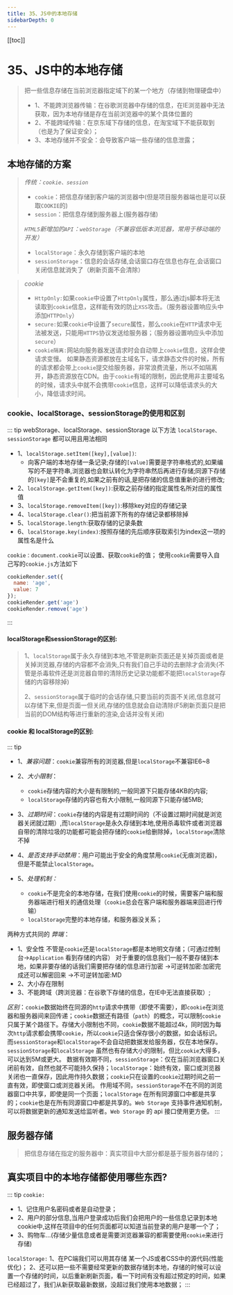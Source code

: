 ```yaml
---
title: 35、JS中的本地存储
sidebarDepth: 0
---
```

[[toc]]
# 35、JS中的本地存储
>把一些信息存储在当前浏览器指定域下的某一个地方（存储到物理硬盘中）
>- 1、不能跨浏览器传输：在谷歌浏览器中存储的信息，在IE浏览器中无法获取，因为本地存储是存在当前浏览器中的某个具体位置的
>- 2、不能跨域传输：在京东域下存储的信息，在淘宝域下不能获取到（也是为了保证安全）；
>- 3、本地存储并不安全：会导致客户端一些存储的信息泄露；
## 本地存储的方案
>*传统：`cookie、session`*
>- `cookie`：把信息存储到客户端的浏览器中(但是项目服务器端也是可以获取`COOKIE`的)
>- `session`：把信息存储到服务器上(服务器存储)
>
>*`HTML5`新增加的`API`：`webStorage`（不兼容低版本浏览器，常用于移动端的开发）*
>- `localStorage`：永久存储到客户端的本地
>- `sessionStorage`：信息的会话存储,会话窗口存在信息也存在,会话窗口关闭信息就消失了（刷新页面不会清除）

>*cookie*
>- `HttpOnly:`如果`cookie`中设置了`HttpOnly`属性，那么通过js脚本将无法读取到`cookie`信息，这样能有效的防止`XSS`攻击。（服务器设置响应头中添加`HTTPOnly`）
>- `secure:`如果`cookie`中设置了`secure`属性，那么`cookie`在`HTTP`请求中无法被发送，只能用`HTTPS`协议发送给服务器；（服务器设置响应头中添加`secure`）
> - `cookie隔离:`网站向服务器发送请求时会自动带上`cookie`信息，这样会使请求变慢。
> 如果静态资源都放在主域名下，请求静态文件的时候，所有的请求都会带上`cookie`提交给服务器，非常浪费流量，所以不如隔离开，静态资源放在CDN。由于`cookie`有域的限制，因此使用非主要域名的时候，请求头中就不会携带`cookie`信息，这样可以降低请求头的大小，降低请求时间。

### cookie、localStorage、sessionStorage的使用和区别
::: tip webStorage、localStorage、sessionStorage
以下方法 `localStorage、sessionStorage` 都可以用且用法相同

- 1、`localStorage.setItem([key],[value])`:
  - 向客户端的本地存储一条记录;存储的`[value]`需要是字符串格式的,如果编写的不是字符串,浏览器也会默认转化为字符串然后再进行存储;同源下存储的`[key]`是不会重复的,如果之前有的话,是把存储的信息值重新的进行修改;
- 2、`localStorage.getItem([key])`:获取之前存储的指定属性名所对应的属性值
- 3、`localStorage.removeItem([key])`:移除key对应的存储记录
- 4、`localStorage.clear()`:把当前源下所有的存储记录都移除掉
- 5、`localStorage.length`:获取存储的记录条数
- 6、`localStorage.key(index)`:按照存储的先后顺序获取索引为index这一项的属性名是什么

`cookie：document.cookie`可以设置、获取`cookie`的值；
使用`cookie`需要导入自己写的`cookie.js`方法如下
```js
cookieRender.set({
  name: 'age',
  value: 7
});
cookieRender.get('age')
cookieRender.remove('age')
```
:::
#### localStorage和sessionStorage的区别:
>1、`localStorage`属于永久存储到本地,不管是刷新页面还是关掉页面或者是关掉浏览器,存储的内容都不会消失,只有我们自己手动的去删除才会消失(不管是杀毒软件还是浏览器自带的清除历史记录功能都不能把`localStorage`存储的内容移除掉)
>
>2、`sessionStorage`属于临时的会话存储,只要当前的页面不关闭,信息就可以存储下来,但是页面一但关闭,存储的信息就会自动清除(F5刷新页面只是把当前的DOM结构等进行重新的渲染,会话并没有关闭)
#### cookie 和 localStorage的区别:
::: tip
- 1、*兼容问题*：`cookie`兼容所有的浏览器,但是`localStorage`不兼容IE6~8		
- 2、*大小限制*：
  - `cookie`存储内容的大小是有限制的,一般同源下只能存储4KB的内容;
  - `localStorage`存储的内容也有大小限制,一般同源下只能存储5MB;

- 3、*过期时间*：`cookie`存储的内容是有过期时间的（不设置过期时间就是浏览器关闭就过期）,而`localStorage`是永久存储到本地,使用杀毒软件或者浏览器自带的清除垃圾的功能都可能会把存储的`cookie`给删除掉，`localStorage`清除不掉
- 4、*是否支持手动禁用*：用户可能出于安全的角度禁用`cookie`(无痕浏览器)，但是不能禁止`localStorage`。
- 5、*处理机制：*
  - `cookie`不是完全的本地存储，在我们使用`cookie`的时候，需要客户端和服务器端进行相关的通信处理（`cookie`总会在客户端和服务器端来回进行传输）
  - `localStorage`完整的本地存储，和服务器没关系；

两种方式共同的 *弊端*：
- 1、安全性
不管是`cookie`还是`localStorage`都是本地明文存储；（可通过控制台->`Application` 看到存储的内容）
对于重要的信息我们一般不要存储到本地，如果非要存储的话我们需要把存储的信息进行加密
->可逆转加密:加密完成还可以解密回来
->不可逆转加密:MD
- 2、大小存在限制
- 3、不能跨域（跨浏览器：在谷歌下存储的信息，在IE中无法直接获取）;

*区别*：`cookie`数据始终在同源的`http`请求中携带（即使不需要），即`cookie`在浏览器和服务器间来回传递；`cookie`数据还有路径（`path`）的概念，可以限制`cookie`只属于某个路径下。存储大小限制也不同，`cookie`数据不能超过4k，同时因为每次`http`请求都会携带`cookie`，所以`cookie`只适合保存很小的数据，如会话标识。
而`sessionStorage`和`localStorage`不会自动把数据发给服务器，仅在本地保存。`sessionStorage`和`localStorage` 虽然也有存储大小的限制，但比`cookie`大得多，可以达到5M或更大。
数据有效期不同，`sessionStorage`：仅在当前浏览器窗口关闭前有效，自然也就不可能持久保持；`localStorage`：始终有效，窗口或浏览器关闭也一直保存，因此用作持久数据；`cookie`只在设置的`cookie`过期时间之前一直有效，即使窗口或浏览器关闭。
作用域不同，`sessionStorage`不在不同的浏览器窗口中共享，即使是同一个页面；`localStorage` 在所有同源窗口中都是共享的；`cookie`也是在所有同源窗口中都是共享的。`Web Storage` 支持事件通知机制，可以将数据更新的通知发送给监听者。`Web Storage` 的 api 接口使用更方便。
:::
## 服务器存储
>把信息存储在指定的服务器中：真实项目中大部分都是基于服务器存储的；
## 真实项目中的本地存储都使用哪些东西?
::: tip
`cookie:`
- 1、记住用户名密码或者是自动登录；
- 2、用户的部分信息,当用户登录成功后我们会把用户的一些信息记录到本地cookie中,这样在项目中的任何页面都可以知道当前登录的用户是哪一个了；
- 3、购物车...(存储少量信息或者是需要浏览器兼容的都需要使用`cookie`来进行存储)

`localStorage:`
1、在PC端我们可以用其存储 某一个JS或者CSS中的源代码(性能优化)；
2、还可以把一些不需要经常更新的数据存储到本地，存储的时候可以设置一个存储的时间，以后重新刷新页面，看一下时间有没有超过预定的时间，如果已经超过了，我们从新获取最新数据，没超过我们使用本地数据；
:::

